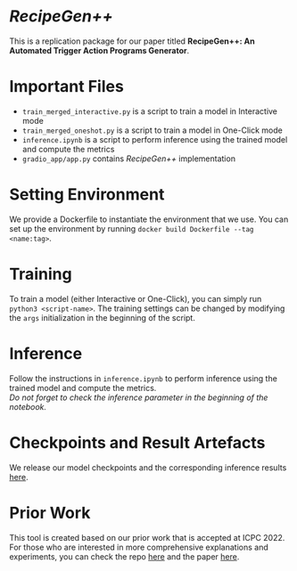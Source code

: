 # *RecipeGen++* 

This is a replication package for our paper titled **RecipeGen++: An Automated Trigger Action Programs Generator**. 

# Important Files
- `train_merged_interactive.py` is a script to train a model in Interactive mode
- `train_merged_oneshot.py` is a script to train a model in One-Click mode
- `inference.ipynb` is a script to perform inference using the trained model and compute the metrics
- `gradio_app/app.py` contains *RecipeGen++* implementation

# Setting Environment
We provide a Dockerfile to instantiate the environment that we use. You can set up the environment by running `docker build Dockerfile --tag <name:tag>`.

# Training
To train a model (either Interactive or One-Click), you can simply run `python3 <script-name>`. The training settings can be changed by modifying the `args` initialization in the beginning of the script.

# Inference
Follow the instructions in `inference.ipynb` to perform inference using the trained model and compute the metrics. 
<br>*Do not forget to check the inference parameter in the beginning of the notebook.*

# Checkpoints and Result Artefacts
We release our model checkpoints and the corresponding inference results [here](https://zenodo.org/record/6668462#.YrAMh6hByUk).

# Prior Work
This tool is created based on our prior work that is accepted at ICPC 2022. For those who are interested in more comprehensive explanations and experiments, you can check the repo [here](https://github.com/imamnurby/RecipeGen-IFTTT-RP) and the paper [here](https://imamnurby.github.io/files/ICPC_CR_Version%20(4).pdf). 
